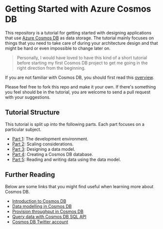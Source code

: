 # Getting Started with Azure Cosmos DB
This repository is a tutorial for getting started with designing applications that use [Azure Cosmos DB](https://docs.microsoft.com/en-us/azure/cosmos-db/introduction) as data storage. The tutorial mainly focuses on things that you need to take care of during your architecture design and that might be hard or even impossible to change later on.

> Personally, I would have loved to have this kind of a short tutorial before starting my first Cosmos DB project to get me going in the right direction from the beginning.

If you are not familiar with Cosmos DB, you should first read this [overview](https://docs.microsoft.com/en-us/azure/cosmos-db/introduction).

Please feel free to fork this repo and make it your own. If there's something you feel should be in the tutorial, you are welcome to send a pull request with your suggestions.

## Tutorial Structure
This tutorial is split up into the following parts. Each part focuses on a particular subject.

- [Part 1](Part01-readme.md): The development environment.
- [Part 2](Part02-readme.md): Scaling considerations.
- [Part 3](Part03-readme.md): Designing a data model.
- [Part 4](Part04-readme.md): Creating a Cosmos DB database.
- [Part 5](Part05-readme.md): Reading and writing data using the data model.

## Further Reading
Below are some links that you might find useful when learning more about Cosmos DB.

- [Introduction to Cosmos DB](https://docs.microsoft.com/en-us/azure/cosmos-db/introduction)
- [Data modelling in Cosmos DB](https://docs.microsoft.com/en-us/azure/cosmos-db/modeling-data)
- [Provision throughput in Cosmos DB](https://docs.microsoft.com/en-us/azure/cosmos-db/set-throughput#comparison-of-models)
- [Query data with Cosmos DB SQL API](https://docs.microsoft.com/en-us/azure/cosmos-db/tutorial-query-sql-api)
- [Cosmos DB Twitter account](https://twitter.com/AzureCosmosDB)
